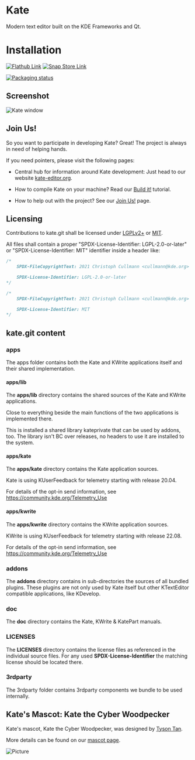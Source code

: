 Kate
=========

Modern text editor built on the KDE Frameworks and Qt.

# Installation
[![Flathub Link](https://flathub.org/api/badge?locale=en)](https://flathub.org/apps/org.kde.kate)
[![Snap Store Link](https://snapcraft.io/en/dark/install.svg)](https://snapcraft.io/kate)

[![Packaging status](https://repology.org/badge/vertical-allrepos/kate.svg?columns=3)](https://repology.org/project/kate/versions)

## Screenshot
![Kate window](https://cdn.kde.org/screenshots/kate/kate.png)

## Join Us!

So you want to participate in developing Kate?
Great!
The project is always in need of helping hands.

If you need pointers, please visit the following pages:

* Central hub for information around Kate development: Just head to our website [kate-editor.org](https://kate-editor.org/).

* How to compile Kate on your machine? Read our [Build it!](https://kate-editor.org/build-it/) tutorial.

* How to help out with the project? See our [Join Us!](https://kate-editor.org/join-us/) page.

## Licensing

Contributions to kate.git shall be licensed under [LGPLv2+](LICENSES/LGPL-2.0-or-later.txt) or [MIT](LICENSES/MIT.txt).

All files shall contain a proper "SPDX-License-Identifier: LGPL-2.0-or-later" or "SPDX-License-Identifier: MIT" identifier inside a header like:

```cpp
/*
    SPDX-FileCopyrightText: 2021 Christoph Cullmann <cullmann@kde.org>

    SPDX-License-Identifier: LGPL-2.0-or-later
*/
```

```cpp
/*
    SPDX-FileCopyrightText: 2021 Christoph Cullmann <cullmann@kde.org>

    SPDX-License-Identifier: MIT
*/
```

## kate.git content

### apps

The apps folder contains both the Kate and KWrite applications itself and their shared implementation.

#### apps/lib

The **apps/lib** directory contains the shared sources of the Kate and KWrite applications.

Close to everything beside the main functions of the two applications is implemented there.

This is installed a shared library kateprivate that can be used by addons, too.
The library isn't BC over releases, no headers to use it are installed to the system.

#### apps/kate

The **apps/kate** directory contains the Kate application sources.

Kate is using KUserFeedback for telemetry starting with release 20.04.

For details of the opt-in send information, see https://community.kde.org/Telemetry_Use

#### apps/kwrite

The **apps/kwrite** directory contains the KWrite application sources.

KWrite is using KUserFeedback for telemetry starting with release 22.08.

For details of the opt-in send information, see https://community.kde.org/Telemetry_Use

### addons

The **addons** directory contains in sub-directories the sources of all bundled plugins.
These plugins are not only used by Kate itself but other KTextEditor compatible applications, like KDevelop.

### doc

The **doc** directory contains the Kate, KWrite & KatePart manuals.

### LICENSES

The **LICENSES** directory contains the license files as referenced in the individual source files.
For any used **SPDX-License-Identifier** the matching license should be located there.

### 3rdparty

The 3rdparty folder contains 3rdparty components we bundle to be used internally.

## Kate's Mascot: Kate the Cyber Woodpecker

Kate's mascot, Kate the Cyber Woodpecker, was designed by [Tyson Tan](https://www.tysontan.com/).

More details can be found on our [mascot page](https://kate-editor.org/mascot/).

![Picture](https://kate-editor.org/images/mascot/electrichearts_20210103_kate_normal.png)
